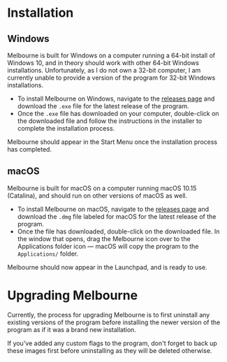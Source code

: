 # Installation

## Windows

Melbourne is built for Windows on a computer running a 64-bit install of Windows 10, and in theory should work with other 64-bit Windows installations. Unfortunately, as I do not own a 32-bit computer, I am currently unable to provide a version of the program for 32-bit Windows installations.

* To install Melbourne on Windows, navigate to the [releases page](https://github.com/Iune/melbourne/releases) and download the `.exe` file for the latest release of the program. 
* Once the `.exe` file has downloaded on your computer, double-click on the downloaded file and follow the instructions in the installer to complete the installation process.

Melbourne should appear in the Start Menu once the installation process has completed. 

## macOS

Melbourne is built for macOS on a computer running macOS 10.15 (Catalina), and should run on other versions of macOS as well.

* To install Melbourne on macOS, navigate to the [releases page](https://github.com/Iune/melbourne/releases) and download the `.dmg` file labeled for macOS for the latest release of the program. 
* Once the file has downloaded, double-click on the downloaded file. In the window that opens, drag the Melbourne icon over to the Applications folder icon — macOS will copy the program to the `Applications/` folder.

Melbourne should now appear in the Launchpad, and is ready to use.

# Upgrading Melbourne

Currently, the process for upgrading Melbourne is to first uninstall any existing versions of the program before installing the newer version of the program as if it was a brand new installation. 

If you've added any custom flags to the program, don't forget to back up these images first before uninstalling as they will be deleted otherwise.